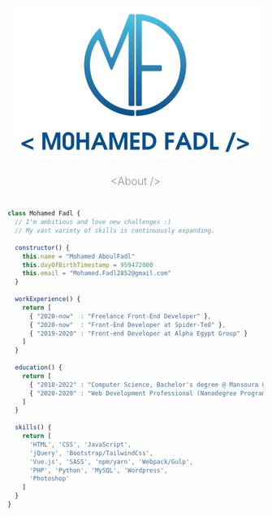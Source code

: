 <p align="center">
  <img src="fadl.png" alt="Mohamed Fadl" />
</p>

<h2 style="font-weight: 300; color: #988e9f; text-align:center; margin-bottom: 25px;">&lt;About /&gt;</h2>

```javascript

class Mohamed Fadl {
  // I'm ambitious and love new challenges :)
  // My vast variety of skills is continuously expanding.

  constructor() {
    this.name = "Mohamed AboulFadl"
    this.dayOfBirthTimestamp = 959472000
    this.email = "Mohamed.Fadl2852@gmail.com"
  }

  workExperience() {
    return [
      { "2020-now"  : "Freelance Front-End Developer" },
      { "2020-now"  : "Front-End Developer at Spider-Te8" },
      { "2019-2020" : "Front-end Developer at Alpha Egypt Group" }
    ]      
  }

  education() {
    return [
      { "2018-2022" : "Computer Science, Bachelor's degree @ Mansoura University" },
      { "2020-2020" : "Web Development Professional (Nanodegree Program) @ Udacity - 4 Months" }
    ]
  }
  
  skills() {
    return [ 
      'HTML', 'CSS', 'JavaScript',
      'jQuery', 'Bootstrap/TailwindCss',
      'Vue.js', 'SASS', 'npm/yarn', 'Webpack/Gulp',
      'PHP', 'Python', 'MySQL', 'Wordpress',
      'Photoshop'
    ]
  }
}
```
